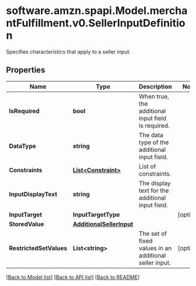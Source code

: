 # software.amzn.spapi.Model.merchantFulfillment.v0.SellerInputDefinition
Specifies characteristics that apply to a seller input.

## Properties

Name | Type | Description | Notes
------------ | ------------- | ------------- | -------------
**IsRequired** | **bool** | When true, the additional input field is required. | 
**DataType** | **string** | The data type of the additional input field. | 
**Constraints** | [**List&lt;Constraint&gt;**](Constraint.md) | List of constraints. | 
**InputDisplayText** | **string** | The display text for the additional input field. | 
**InputTarget** | **InputTargetType** |  | [optional] 
**StoredValue** | [**AdditionalSellerInput**](AdditionalSellerInput.md) |  | 
**RestrictedSetValues** | **List&lt;string&gt;** | The set of fixed values in an additional seller input. | [optional] 

[[Back to Model list]](../README.md#documentation-for-models) [[Back to API list]](../README.md#documentation-for-api-endpoints) [[Back to README]](../README.md)

